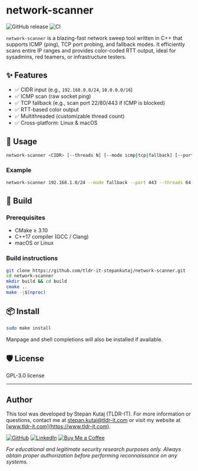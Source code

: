 # network-scanner

![GitHub release](https://img.shields.io/github/v/release/tldr-it-stepankutaj/network-scanner)
![CI](https://github.com/tldr-it-stepankutaj/network-scanner/actions/workflows/build.yml/badge.svg)

`network-scanner` is a blazing-fast network sweep tool written in C++ that supports ICMP (ping), TCP port probing, and fallback modes. It efficiently scans entire IP ranges and provides color-coded RTT output, ideal for sysadmins, red teamers, or infrastructure testers.

## ✨ Features

- ✅ CIDR input (e.g., `192.168.0.0/24`, `10.0.0.0/16`)
- ✅ ICMP scan (raw socket ping)
- ✅ TCP fallback (e.g., scan port 22/80/443 if ICMP is blocked)
- ✅ RTT-based color output
- ✅ Multithreaded (customizable thread count)
- ✅ Cross-platform: Linux & macOS

## 🚀 Usage

```bash
network-scanner <CIDR> [--threads N] [--mode icmp|tcp|fallback] [--port PORT]
```

### Example

```bash
network-scanner 192.168.1.0/24 --mode fallback --port 443 --threads 64
```

## 🔧 Build

### Prerequisites

- CMake ≥ 3.10
- C++17 compiler (GCC / Clang)
- macOS or Linux

### Build instructions

```bash
git clone https://github.com/tldr-it-stepankutaj/network-scanner.git
cd network-scanner
mkdir build && cd build
cmake ..
make -j$(nproc)
```

## 📦 Install

```bash
sudo make install
```

Manpage and shell completions will also be installed if available.

## 🛡 License

GPL-3.0 license

---
## Author

This tool was developed by Stepan Kutaj (TLDR-IT). For more information or questions, contact me at [stepan.kutaj@tldr-it.com](mailto:stepan.kutaj@tldr-it.com) or visit my website at [www.tldr-it.com](https://www.tldr-it.com).

[![GitHub](https://img.shields.io/github/followers/tldr-it-stepankutaj?label=Follow%20%40tldr-it-stepankutaj&style=social)](https://github.com/tldr-it-stepankutaj)
[![LinkedIn](https://img.shields.io/badge/LinkedIn-Connect-blue?style=social&logo=linkedin)](https://www.linkedin.com/in/stepankutaj)
[![Buy Me a Coffee](https://img.shields.io/badge/Buy%20Me%20a%20Coffee-Support-orange?style=social&logo=buy-me-a-coffee)](https://buymeacoffee.com/stepankutae)

*For educational and legitimate security research purposes only. Always obtain proper authorization before performing reconnaissance on any systems.*
